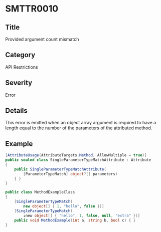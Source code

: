 # SMTTR0010

## Title
Provided argument count mismatch

## Category
API Restrictions

## Severity
Error

## Details
This error is emitted when an object array argument is required to have a length equal to the number of the parameters of the attributed method.

## Example
```csharp
[AttributeUsage(AttributeTargets.Method, AllowMultiple = true)]
public sealed class SingleParameterTypeMatchAttribute : Attribute
{
    public SingleParameterTypeMatchAttribute(
        [ParameterTypeMatch] object?[] parameters)
    { }
}

public class MethodExampleClass
{
    [SingleParameterTypeMatch(
        new object[] { 1, "hello", false })]
    [SingleParameterTypeMatch(
        ↓new object[] { "hello", 1, false, null, "extra" })]
    public void MethodExample(int a, string b, bool c) { }
}
```
